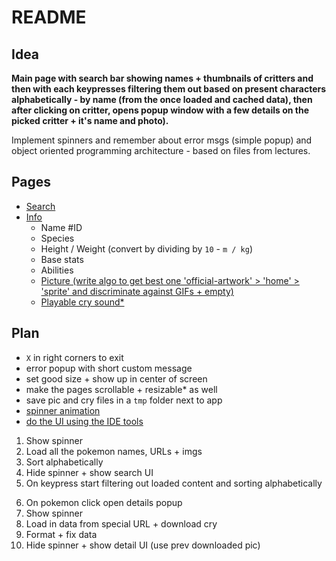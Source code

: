 # README

## Idea

**Main page with search bar showing names + thumbnails of critters
and then with each keypresses filtering them out based on present
characters alphabetically - by name (from the once loaded and
cached data), then after clicking on critter, opens popup window
with a few details on the picked critter + it's name and photo).**

Implement spinners and remember about error msgs (simple popup)
and object oriented programming architecture - based on files from
lectures.

## Pages

- [Search](https://pokeapi.co/api/v2/pokemon?limit=100000&offset=0)
- [Info](https://pokeapi.co/api/v2/pokemon/1/)
	- Name #ID
	- Species
	- Height / Weight (convert by dividing by `10` - `m / kg`)
	- Base stats
	- Abilities
	- [Picture (write algo to get best one 'official-artwork' > 'home' > 'sprite' and discriminate against GIFs + empty)](decidueye-hisui)
	- [Playable cry sound\*](https://raw.githubusercontent.com/PokeAPI/cries/main/cries/pokemon/latest/1.ogg)

## Plan

- `X` in right corners to exit
- error popup with short custom message
- set good size + show up in center of screen
- make the pages scrollable + resizable\* as well
- save pic and cry files in a `tmp` folder next to app
- [spinner animation](https://stackoverflow.com/questions/7634402/creating-a-nice-loading-animation)
- [do the UI using the IDE tools](https://www.youtube.com/watch?v=0d_IIXaV59s)

1. Show spinner
2. Load all the pokemon names, URLs + imgs
3. Sort alphabetically
4. Hide spinner + show search UI
5. On keypress start filtering out loaded content and sorting alphabetically
<!-- -->
6. On pokemon click open details popup
7. Show spinner
8. Load in data from special URL + download cry
9. Format + fix data
10. Hide spinner + show detail UI (use prev downloaded pic)
